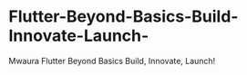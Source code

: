 # Flutter-Beyond-Basics-Build-Innovate-Launch-
Mwaura Flutter Beyond Basics Build, Innovate, Launch!
